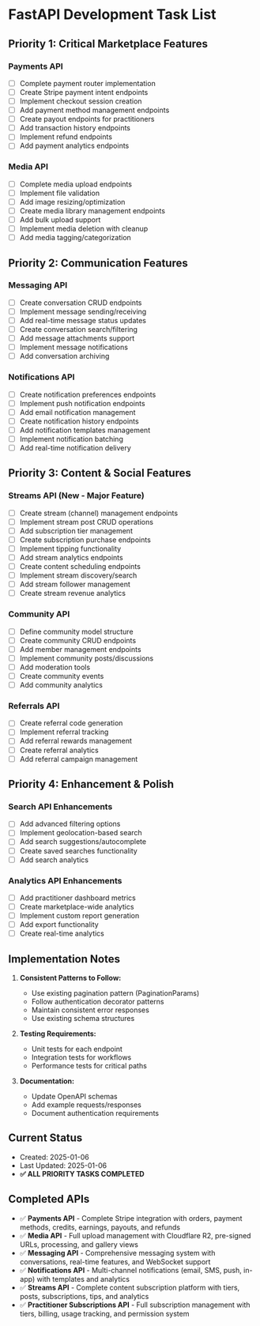 # FastAPI Development Task List

## Priority 1: Critical Marketplace Features

### Payments API
- [ ] Complete payment router implementation
- [ ] Create Stripe payment intent endpoints
- [ ] Implement checkout session creation
- [ ] Add payment method management endpoints
- [ ] Create payout endpoints for practitioners
- [ ] Add transaction history endpoints
- [ ] Implement refund endpoints
- [ ] Add payment analytics endpoints

### Media API
- [ ] Complete media upload endpoints
- [ ] Implement file validation
- [ ] Add image resizing/optimization
- [ ] Create media library management endpoints
- [ ] Add bulk upload support
- [ ] Implement media deletion with cleanup
- [ ] Add media tagging/categorization

## Priority 2: Communication Features

### Messaging API
- [ ] Create conversation CRUD endpoints
- [ ] Implement message sending/receiving
- [ ] Add real-time message status updates
- [ ] Create conversation search/filtering
- [ ] Add message attachments support
- [ ] Implement message notifications
- [ ] Add conversation archiving

### Notifications API
- [ ] Create notification preferences endpoints
- [ ] Implement push notification endpoints
- [ ] Add email notification management
- [ ] Create notification history endpoints
- [ ] Add notification templates management
- [ ] Implement notification batching
- [ ] Add real-time notification delivery

## Priority 3: Content & Social Features

### Streams API (New - Major Feature)
- [ ] Create stream (channel) management endpoints
- [ ] Implement stream post CRUD operations
- [ ] Add subscription tier management
- [ ] Create subscription purchase endpoints
- [ ] Implement tipping functionality
- [ ] Add stream analytics endpoints
- [ ] Create content scheduling endpoints
- [ ] Implement stream discovery/search
- [ ] Add stream follower management
- [ ] Create stream revenue analytics

### Community API
- [ ] Define community model structure
- [ ] Create community CRUD endpoints
- [ ] Add member management endpoints
- [ ] Implement community posts/discussions
- [ ] Add moderation tools
- [ ] Create community events
- [ ] Add community analytics

### Referrals API
- [ ] Create referral code generation
- [ ] Implement referral tracking
- [ ] Add referral rewards management
- [ ] Create referral analytics
- [ ] Add referral campaign management

## Priority 4: Enhancement & Polish

### Search API Enhancements
- [ ] Add advanced filtering options
- [ ] Implement geolocation-based search
- [ ] Add search suggestions/autocomplete
- [ ] Create saved searches functionality
- [ ] Add search analytics

### Analytics API Enhancements
- [ ] Add practitioner dashboard metrics
- [ ] Create marketplace-wide analytics
- [ ] Implement custom report generation
- [ ] Add export functionality
- [ ] Create real-time analytics

## Implementation Notes

1. **Consistent Patterns to Follow:**
   - Use existing pagination pattern (PaginationParams)
   - Follow authentication decorator patterns
   - Maintain consistent error responses
   - Use existing schema structures

2. **Testing Requirements:**
   - Unit tests for each endpoint
   - Integration tests for workflows
   - Performance tests for critical paths

3. **Documentation:**
   - Update OpenAPI schemas
   - Add example requests/responses
   - Document authentication requirements

## Current Status
- Created: 2025-01-06
- Last Updated: 2025-01-06
- **✅ ALL PRIORITY TASKS COMPLETED**

## Completed APIs
- ✅ **Payments API** - Complete Stripe integration with orders, payment methods, credits, earnings, payouts, and refunds
- ✅ **Media API** - Full upload management with Cloudflare R2, pre-signed URLs, processing, and gallery views
- ✅ **Messaging API** - Comprehensive messaging system with conversations, real-time features, and WebSocket support
- ✅ **Notifications API** - Multi-channel notifications (email, SMS, push, in-app) with templates and analytics
- ✅ **Streams API** - Complete content subscription platform with tiers, posts, subscriptions, tips, and analytics
- ✅ **Practitioner Subscriptions API** - Full subscription management with tiers, billing, usage tracking, and permission system